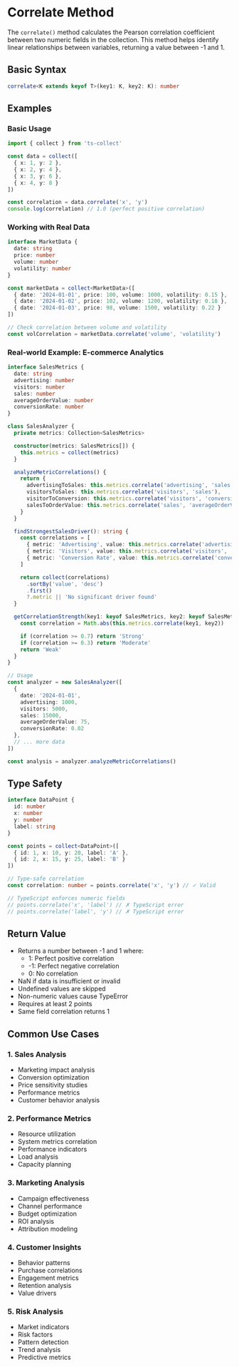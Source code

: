 # Correlate Method

The `correlate()` method calculates the Pearson correlation coefficient between two numeric fields in the collection. This method helps identify linear relationships between variables, returning a value between -1 and 1.

## Basic Syntax

```typescript
correlate<K extends keyof T>(key1: K, key2: K): number
```

## Examples

### Basic Usage

```typescript
import { collect } from 'ts-collect'

const data = collect([
  { x: 1, y: 2 },
  { x: 2, y: 4 },
  { x: 3, y: 6 },
  { x: 4, y: 8 }
])

const correlation = data.correlate('x', 'y')
console.log(correlation) // 1.0 (perfect positive correlation)
```

### Working with Real Data

```typescript
interface MarketData {
  date: string
  price: number
  volume: number
  volatility: number
}

const marketData = collect<MarketData>([
  { date: '2024-01-01', price: 100, volume: 1000, volatility: 0.15 },
  { date: '2024-01-02', price: 102, volume: 1200, volatility: 0.18 },
  { date: '2024-01-03', price: 98, volume: 1500, volatility: 0.22 }
])

// Check correlation between volume and volatility
const volCorrelation = marketData.correlate('volume', 'volatility')
```

### Real-world Example: E-commerce Analytics

```typescript
interface SalesMetrics {
  date: string
  advertising: number
  visitors: number
  sales: number
  averageOrderValue: number
  conversionRate: number
}

class SalesAnalyzer {
  private metrics: Collection<SalesMetrics>

  constructor(metrics: SalesMetrics[]) {
    this.metrics = collect(metrics)
  }

  analyzeMetricCorrelations() {
    return {
      advertisingToSales: this.metrics.correlate('advertising', 'sales'),
      visitorsToSales: this.metrics.correlate('visitors', 'sales'),
      visitorToConversion: this.metrics.correlate('visitors', 'conversionRate'),
      salesToOrderValue: this.metrics.correlate('sales', 'averageOrderValue')
    }
  }

  findStrongestSalesDriver(): string {
    const correlations = [
      { metric: 'Advertising', value: this.metrics.correlate('advertising', 'sales') },
      { metric: 'Visitors', value: this.metrics.correlate('visitors', 'sales') },
      { metric: 'Conversion Rate', value: this.metrics.correlate('conversionRate', 'sales') }
    ]

    return collect(correlations)
      .sortBy('value', 'desc')
      .first()
      ?.metric || 'No significant driver found'
  }

  getCorrelationStrength(key1: keyof SalesMetrics, key2: keyof SalesMetrics): string {
    const correlation = Math.abs(this.metrics.correlate(key1, key2))

    if (correlation >= 0.7) return 'Strong'
    if (correlation >= 0.3) return 'Moderate'
    return 'Weak'
  }
}

// Usage
const analyzer = new SalesAnalyzer([
  {
    date: '2024-01-01',
    advertising: 1000,
    visitors: 5000,
    sales: 15000,
    averageOrderValue: 75,
    conversionRate: 0.02
  },
  // ... more data
])

const analysis = analyzer.analyzeMetricCorrelations()
```

## Type Safety

```typescript
interface DataPoint {
  id: number
  x: number
  y: number
  label: string
}

const points = collect<DataPoint>([
  { id: 1, x: 10, y: 20, label: 'A' },
  { id: 2, x: 15, y: 25, label: 'B' }
])

// Type-safe correlation
const correlation: number = points.correlate('x', 'y') // ✓ Valid

// TypeScript enforces numeric fields
// points.correlate('x', 'label') // ✗ TypeScript error
// points.correlate('label', 'y') // ✗ TypeScript error
```

## Return Value

- Returns a number between -1 and 1 where:
  - 1: Perfect positive correlation
  - -1: Perfect negative correlation
  - 0: No correlation
- NaN if data is insufficient or invalid
- Undefined values are skipped
- Non-numeric values cause TypeError
- Requires at least 2 points
- Same field correlation returns 1

## Common Use Cases

### 1. Sales Analysis

- Marketing impact analysis
- Conversion optimization
- Price sensitivity studies
- Performance metrics
- Customer behavior analysis

### 2. Performance Metrics

- Resource utilization
- System metrics correlation
- Performance indicators
- Load analysis
- Capacity planning

### 3. Marketing Analysis

- Campaign effectiveness
- Channel performance
- Budget optimization
- ROI analysis
- Attribution modeling

### 4. Customer Insights

- Behavior patterns
- Purchase correlations
- Engagement metrics
- Retention analysis
- Value drivers

### 5. Risk Analysis

- Market indicators
- Risk factors
- Pattern detection
- Trend analysis
- Predictive metrics
